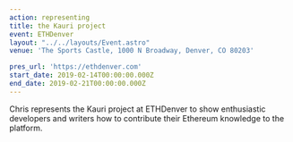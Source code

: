 ```yaml
---
action: representing
title: the Kauri project
event: ETHDenver
layout: "../../layouts/Event.astro"
venue: 'The Sports Castle, 1000 N Broadway, Denver, CO 80203'

pres_url: 'https://ethdenver.com'
start_date: 2019-02-14T00:00:00.000Z
end_date: 2019-02-21T00:00:00.000Z
---
```


Chris represents the Kauri project at ETHDenver to show enthusiastic developers and writers how to contribute their Ethereum knowledge to the platform.
